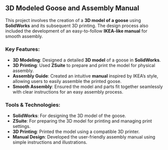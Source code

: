 ## 3D Modeled Goose and Assembly Manual

This project involves the creation of a **3D model of a goose** using **SolidWorks** and its subsequent 3D printing. The design process also included the development of an easy-to-follow **IKEA-like manual** for smooth assembly.

### Key Features:
- **3D Modeling**: Designed a detailed **3D model** of a goose in **SolidWorks**.
- **3D Printing**: Used **ZSuite** to prepare and print the model for physical assembly.
- **Assembly Guide**: Created an intuitive **manual** inspired by IKEA’s style, allowing users to easily assemble the printed goose.
- **Smooth Assembly**: Ensured the model and parts fit together seamlessly with clear instructions for an easy assembly process.

### Tools & Technologies:
- **SolidWorks**: For designing the 3D model of the goose.
- **ZSuite**: For preparing the 3D model for printing and managing print settings.
- **3D Printing**: Printed the model using a compatible 3D printer.
- **Manual Design**: Developed the user-friendly assembly manual using simple instructions and illustrations.

